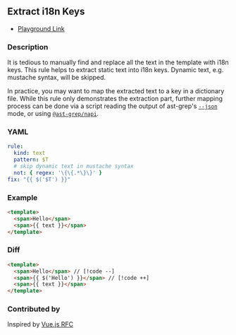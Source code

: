## Extract i18n Keys <Badge type="tip" text="Has Fix" />

* [Playground Link](/playground.html#eyJtb2RlIjoiQ29uZmlnIiwibGFuZyI6Imh0bWwiLCJxdWVyeSI6IiIsInJld3JpdGUiOiIiLCJzdHJpY3RuZXNzIjoicmVsYXhlZCIsInNlbGVjdG9yIjoiIiwiY29uZmlnIjoicnVsZTpcbiAga2luZDogdGV4dFxuICBwYXR0ZXJuOiAkVFxuICBub3Q6XG4gICAgcmVnZXg6ICdcXHtcXHsuKlxcfVxcfSdcbmZpeDogXCJ7eyAkKCckVCcpIH19XCIiLCJzb3VyY2UiOiI8dGVtcGxhdGU+XG4gIDxzcGFuPkhlbGxvPC9zcGFuPlxuICA8c3Bhbj57eyB0ZXh0IH19PC9zcGFuPlxuPC90ZW1wbGF0ZT4ifQ==)

### Description

It is tedious to manually find and replace all the text in the template with i18n keys. This rule helps to extract static text into i18n keys. Dynamic text, e.g. mustache syntax, will be skipped.

In practice, you may want to map the extracted text to a key in a dictionary file. While this rule only demonstrates the extraction part, further mapping process can be done via a script reading the output of ast-grep's [`--json`](/guide/tools/json.html) mode, or using [`@ast-grep/napi`](/guide/api-usage/js-api.html).

### YAML
```yaml
rule:
  kind: text
  pattern: $T
  # skip dynamic text in mustache syntax
  not: { regex: '\{\{.*\}\}' }
fix: "{{ $('$T') }}"
```

### Example

<!-- highlight matched code in curly-brace {lineNum} -->
```html {2}
<template>
  <span>Hello</span>
  <span>{{ text }}</span>
</template>
```

### Diff
<!-- use // [!code --] and // [!code ++] to annotate diff -->
```html
<template>
  <span>Hello</span> // [!code --]
  <span>{{ $('Hello') }}</span> // [!code ++]
  <span>{{ text }}</span>
</template>
```

### Contributed by
Inspired by [Vue.js RFC](https://github.com/vuejs/rfcs/discussions/705#discussion-7255672)
